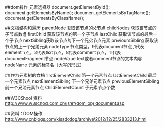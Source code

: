 ##dom操作
元素选择器
document.getElementById();
document.getElementsByName();
document.getElementsByTagName();
document.getElementsByClassName();

##文档结构和遍历
parentNode 获取该节点的父节点
childNodes 获取该节点的子节点数组
firstChild 获取该节点的第一个子节点
lastChild  获取该节点的最后一个子节点
nextSibling获取该节点的下一个兄弟节点元素
previoursSibling 获取该节点的上一个兄弟元素
nodeType 节点类型，9代表document节点 ,1代表element节点，3代表text节点，8代表comment节点，11代表documentFragment节点
nodeValue text或者comment节点的文本内容
nodeName  元素的标签名（大写的形式）

##作为元素树的文档
firstElementChild      第一个元素节点
lastElementChild       最后一个元素节点
nextElementSibling     下一个兄弟元素节点
previousElementSibling 前一个兄弟元素节点
ChildElementCount      子元素节点个数

##W3CShool 资料
http://www.w3school.com.cn/jsref/dom_obj_document.asp

##资料：DOM操作
http://www.cnblogs.com/kissdodog/archive/2012/12/25/2833213.html